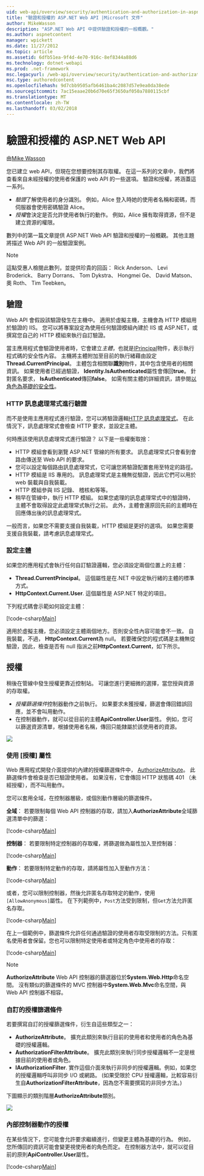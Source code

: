 ```yaml
---
uid: web-api/overview/security/authentication-and-authorization-in-aspnet-web-api
title: "驗證和授權的 ASP.NET Web API |Microsoft 文件"
author: MikeWasson
description: "ASP.NET Web API 中提供驗證和授權的一般概觀。"
ms.author: aspnetcontent
manager: wpickett
ms.date: 11/27/2012
ms.topic: article
ms.assetid: 6dfb51ea-9f4d-4e70-916c-8ef8344a88d6
ms.technology: dotnet-webapi
ms.prod: .net-framework
msc.legacyurl: /web-api/overview/security/authentication-and-authorization-in-aspnet-web-api
msc.type: authoredcontent
ms.openlocfilehash: 9d7cbb9505afb6461ba4c2087d57e9ea0da38ede
ms.sourcegitcommit: 7ac15eaae20b6d70e65f3650af050a7880115cbf
ms.translationtype: MT
ms.contentlocale: zh-TW
ms.lasthandoff: 03/02/2018
---
```

<a name="authentication-and-authorization-in-aspnet-web-api"></a>驗證和授權的 ASP.NET Web API
====================
由[Mike Wasson](https://github.com/MikeWasson)

您已建立 web API，但現在您想要控制其存取權。 在這一系列的文章中，我們將查看來自未經授權的使用者保護的 web API 的一些選項。 驗證和授權，將涵蓋這一系列。

- *驗證*了解使用者的身分識別。 例如，Alice 登入時她的使用者名稱和密碼，而伺服器會使用密碼驗證 Alice。
- *授權*會決定是否允許使用者執行的動作。 例如，Alice 擁有取得資源，但不是建立資源的權限。

數列中的第一篇文章提供 ASP.NET Web API 驗證和授權的一般概觀。 其他主題將描述 Web API 的一般驗證案例。

> [!NOTE]
> 這點受惠人檢閱此數列，並提供珍貴的回函： Rick Anderson、 Levi Broderick、 Barry Dorrans、 Tom Dykstra、 Hongmei Ge、 David Matson、 奧 Roth、 Tim Teebken。


## <a name="authentication"></a>驗證

Web API 會假設該驗證發生在主機中。 適用於虛擬主機，主機會為 HTTP 模組用於驗證的 IIS。 您可以將專案設定為使用任何驗證模組內建於 IIS 或 ASP.NET，或撰寫您自己的 HTTP 模組來執行自訂驗證。

當主應用程式會驗證使用者時，它會建立*主體*，也就是[IPrincipal](https://msdn.microsoft.com/library/System.Security.Principal.IPrincipal.aspx)物件，表示執行程式碼的安全性內容。 主機將主體附加至目前的執行緒藉由設定**Thread.CurrentPrincipal**。 主體包含相關聯**識別**物件，其中包含使用者的相關資訊。 如果使用者已經過驗證， **Identity.IsAuthenticated**屬性會傳回**true**。 針對匿名要求， **IsAuthenticated**傳回**false**。 如需有關主體的詳細資訊，請參閱[以角色為基礎的安全性](https://msdn.microsoft.com/library/shz8h065.aspx)。

### <a name="http-message-handlers-for-authentication"></a>HTTP 訊息處理常式進行驗證

而不是使用主應用程式進行驗證，您可以將驗證邏輯[HTTP 訊息處理常式](../advanced/http-message-handlers.md)。 在此情況下，訊息處理常式會檢查 HTTP 要求，並設定主體。

何時應該使用訊息處理常式進行驗證？ 以下是一些權衡取捨：

- HTTP 模組會看到瀏覽 ASP.NET 管線的所有要求。 訊息處理常式只會看到會路由傳送至 Web API 的要求。
- 您可以設定每個路由訊息處理常式，它可讓您將驗證配置套用至特定的路徑。
- HTTP 模組是 IIS 專用的。 訊息處理常式是主機無從驗證，因此它們可以用於 web 裝載與自我裝載。
- HTTP 模組參與 IIS 記錄、 稽核和等等。
- 稍早在管線中，執行 HTTP 模組。 如果您處理的訊息處理常式中的驗證時，主體不會取得設定此處理常式執行之前。 此外，主體會還原回先前的主體時在回應傳出後的訊息處理常式。

一般而言，如果您不需要支援自我裝載，HTTP 模組是更好的選項。 如果您需要支援自我裝載，請考慮訊息處理常式。

### <a name="setting-the-principal"></a>設定主體

如果您的應用程式會執行任何自訂驗證邏輯，您必須設定兩個位置上的主體：

- **Thread.CurrentPrincipal**。 這個屬性是在.NET 中設定執行緒的主體的標準方式。
- **HttpContext.Current.User**. 這個屬性是 ASP.NET 特定的項目。

下列程式碼會示範如何設定主體：

[!code-csharp[Main](authentication-and-authorization-in-aspnet-web-api/samples/sample1.cs)]

適用於虛擬主機，您必須設定主體兩個地方。否則安全性內容可能會不一致。 自我裝載，不過， **HttpContext.Current**為 null。 若要確保您的程式碼是主機無從驗證，因此，檢查是否有 null 指派之前**HttpContext.Current**，如下所示。

## <a name="authorization"></a>授權

稍後在管線中發生授權更靠近控制站。 可讓您進行更細微的選擇，當您授與資源的存取權。

- *授權篩選條件*控制器動作之前執行。 如果要求未獲授權，篩選會傳回錯誤回應，並不會叫用動作。
- 在控制器動作，就可以從目前的主體**ApiController.User**屬性。 例如，您可以篩選資源清單，根據使用者名稱，傳回只能隸屬於該使用者的資源。

![](authentication-and-authorization-in-aspnet-web-api/_static/image1.png)

<a id="auth3"></a>
### <a name="using-the-authorize-attribute"></a>使用 [授權] 屬性

Web 應用程式開發介面提供的內建的授權篩選條件中， [AuthorizeAttribute](https://msdn.microsoft.com/library/system.web.http.authorizeattribute.aspx)。 此篩選條件會檢查是否已驗證使用者。 如果沒有，它會傳回 HTTP 狀態碼 401 （未經授權），而不叫用動作。

您可以套用全域，在控制器層級，或個別動作層級的篩選條件。

**全域**： 若要限制每個 Web API 控制器的存取，請加入**AuthorizeAttribute**全域篩選清單中的篩選：

[!code-csharp[Main](authentication-and-authorization-in-aspnet-web-api/samples/sample2.cs)]

**控制器**： 若要限制特定控制器的存取權，將篩選做為屬性加入至控制器：

[!code-csharp[Main](authentication-and-authorization-in-aspnet-web-api/samples/sample3.cs)]

**動作**： 若要限制特定動作的存取，請將屬性加入至動作方法：

[!code-csharp[Main](authentication-and-authorization-in-aspnet-web-api/samples/sample4.cs)]

或者，您可以限制控制器，然後允許匿名存取特定的動作，使用`[AllowAnonymous]`屬性。 在下列範例中，`Post`方法受到限制，但`Get`方法允許匿名存取。

[!code-csharp[Main](authentication-and-authorization-in-aspnet-web-api/samples/sample5.cs)]

在上一個範例中，篩選條件允許任何通過驗證的使用者存取受限制的方法。只有匿名使用者會保留。您也可以限制特定使用者或特定角色中使用者的存取：

[!code-csharp[Main](authentication-and-authorization-in-aspnet-web-api/samples/sample6.cs)]

> [!NOTE]
> **AuthorizeAttribute** Web API 控制器的篩選器位於**System.Web.Http**命名空間。 沒有類似的篩選條件的 MVC 控制器中**System.Web.Mvc**命名空間，與 Web API 控制器不相容。


### <a name="custom-authorization-filters"></a>自訂的授權篩選條件

若要撰寫自訂的授權篩選條件，衍生自這些類型之一：

- **AuthorizeAttribute**。 擴充此類別來執行目前的使用者和使用者的角色為基礎的授權邏輯。
- **AuthorizationFilterAttribute**。 擴充此類別來執行同步授權邏輯不一定是根據目前的使用者或角色。
- **IAuthorizationFilter**. 實作這個介面來執行非同步的授權邏輯。例如，如果您的授權邏輯呼叫非同步 I/O 或網路。 (如果受限於 CPU 授權邏輯，比較容易衍生自**AuthorizationFilterAttribute**，因為您不需要撰寫的非同步方法。)

下圖顯示的類別階層**AuthorizeAttribute**類別。

![](authentication-and-authorization-in-aspnet-web-api/_static/image2.png)

### <a name="authorization-inside-a-controller-action"></a>內部控制器動作的授權

在某些情況下，您可能會允許要求繼續進行，但變更主體為基礎的行為。 例如，您所傳回的資訊可能會變更視使用者的角色而定。 在控制器方法中，就可以從目前的原則**ApiController.User**屬性。

[!code-csharp[Main](authentication-and-authorization-in-aspnet-web-api/samples/sample7.cs)]
